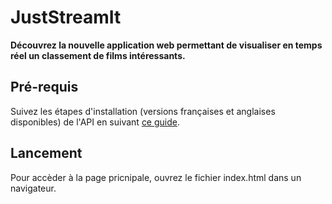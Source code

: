 # JustStreamIt 

**Découvrez la nouvelle application web permettant de visualiser en temps réel un classement de films intéressants.**

##  Pré-requis
Suivez les étapes d'installation (versions françaises et anglaises disponibles) de l'API en suivant [ce guide](https://github.com/OpenClassrooms-Student-Center/OCMovies-API-EN-FR).

## Lancement
Pour accèder à la page pricnipale, ouvrez le fichier index.html dans un navigateur.

